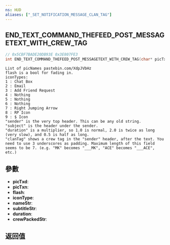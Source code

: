 ```yaml
---
ns: HUD
aliases: ["_SET_NOTIFICATION_MESSAGE_CLAN_TAG"]
---
```

## END_TEXT_COMMAND_THEFEED_POST_MESSAGETEXT_WITH_CREW_TAG

```c
// 0x5CBF7BADE20DB93E 0x3E807FE3
int END_TEXT_COMMAND_THEFEED_POST_MESSAGETEXT_WITH_CREW_TAG(char* picTxd, char* picTxn, BOOL flash, int iconType, char* nameStr, char* subtitleStr, float duration, char* crewPackedStr);
```

```
List of picNames pastebin.com/XdpJVbHz  
flash is a bool for fading in.  
iconTypes:  
1 : Chat Box  
2 : Email  
3 : Add Friend Request  
4 : Nothing  
5 : Nothing  
6 : Nothing  
7 : Right Jumping Arrow  
8 : RP Icon  
9 : $ Icon  
"sender" is the very top header. This can be any old string.  
"subject" is the header under the sender.  
"duration" is a multiplier, so 1.0 is normal, 2.0 is twice as long (very slow), and 0.5 is half as long.  
"clanTag" shows a crew tag in the "sender" header, after the text. You need to use 3 underscores as padding. Maximum length of this field seems to be 7. (e.g. "MK" becomes "___MK", "ACE" becomes "___ACE", etc.)  
```

## 參數
* **picTxd**: 
* **picTxn**: 
* **flash**: 
* **iconType**: 
* **nameStr**: 
* **subtitleStr**: 
* **duration**: 
* **crewPackedStr**: 

## 返回值
